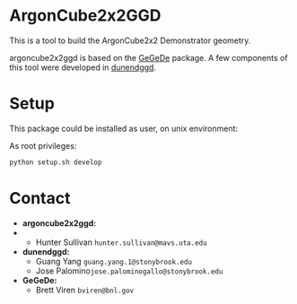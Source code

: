 # ArgonCube2x2GGD

This is a tool to build the ArgonCube2x2 Demonstrator geometry.

argoncube2x2ggd is based on the [GeGeDe](https://github.com/brettviren/gegede) package. A few components of this tool were developed in [dunendggd](https://github.com/gyang9/dunendggd).

# Setup
This package could be installed as user, on unix environment:

As root privileges:
```bash
python setup.sh develop
```

# Contact
* **argoncube2x2ggd:**
* * Hunter Sullivan `hunter.sullivan@mavs.uta.edu`
* **dunendggd:**
  * Guang Yang `guang.yang.1@stonybrook.edu`
  * Jose Palomino`jose.palominogallo@stonybrook.edu`
* **GeGeDe:**
  * Brett Viren `bviren@bnl.gov`
